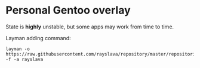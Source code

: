 Personal Gentoo overlay
=======================

State is **highly** unstable, but some apps may work from time to time.

Layman adding command:
```
layman -o https://raw.githubusercontent.com/rayslava/repository/master/repositories.xml -f -a rayslava
```
